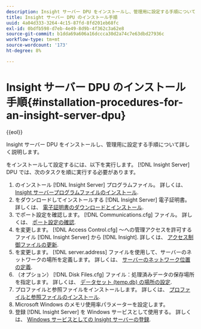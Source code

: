 ```yaml
---
description: Insight サーバー DPU をインストールし、管理用に設定する手順について詳しく説明します。
title: Insight サーバー DPU のインストール手順
uuid: 4a04d333-3264-4c15-87fd-8fd201eb68fc
exl-id: 0bdfb598-d7eb-4e49-8d9b-4f362c3a62e8
source-git-commit: b1dda69a606a16dccca30d2a74c7e63dbd27936c
workflow-type: tm+mt
source-wordcount: '173'
ht-degree: 8%

---
```


# Insight サーバー DPU のインストール手順{#installation-procedures-for-an-insight-server-dpu}

{{eol}}

Insight サーバー DPU をインストールし、管理用に設定する手順について詳しく説明します。

をインストールして設定するには、以下を実行します。 [!DNL Insight Server] DPU では、次のタスクを順に実行する必要があります。

1. のインストール [!DNL Insight Server] プログラムファイル。 詳しくは、 [Insight サーバープログラムファイルのインストール](../../../../home/c-inst-svr/c-install-ins-svr/t-install-proc-inst-svr-dpu/t-install-prgm-files.md#task-1e6251fd39714186baa40d38f23d0088).
1. をダウンロードしてインストールする [!DNL Insight Server] 電子証明書。 詳しくは、 [電子証明書のダウンロードとインストール](../../../../home/c-inst-svr/c-install-ins-svr/t-install-proc-inst-svr-dpu/c-dnld-dgtl-cert/c-dnld-dgtl-cert.md#concept-4f79c240492f4e52b6375b4b3bbefa17).
1. でポート設定を確認します。 [!DNL Communications.cfg] ファイル。 詳しくは、 [ポート設定の確認](../../../../home/c-inst-svr/c-install-ins-svr/t-install-proc-inst-svr-dpu/t-chk-pt-stgs.md#task-a91191b0a19e4437aa535a27c734ae64).
1. を変更します。 [!DNL Access Control.cfg] ～への管理アクセスを許可するファイル [!DNL Insight Server] から [!DNL Insight]. 詳しくは、 [アクセス制御ファイルの更新](../../../../home/c-inst-svr/c-install-ins-svr/t-install-proc-inst-svr-dpu/c-updt-accss-ctrl-file.md#concept-fb9aa0c0e0664c018528f56d01c4808d).
1. を変更します。 [!DNL server.address] ファイルを使用して、サーバーのネットワークの場所を定義します。 詳しくは、 [サーバーのネットワーク位置の定義](../../../../home/c-inst-svr/c-install-ins-svr/t-install-proc-inst-svr-dpu/c-svrs-ntwk-loc/c-svrs-ntwk-loc.md#concept-87dd2aa3448c415ca1285bc445a8c649).
1. （オプション） [!DNL Disk Files.cfg] ファイル：処理済みデータの保存場所を指定します。 詳しくは、 [データセット (temp.db) の場所の設定](../../../../home/c-inst-svr/c-install-ins-svr/t-install-proc-inst-svr-dpu/t-cfg-loc-dtst.md#task-f645eefecb154e679acbb480a07c1f0e).
1. プロファイルと参照ファイルをインストールします。 詳しくは、 [プロファイルと参照ファイルのインストール](../../../../home/c-inst-svr/c-install-ins-svr/t-install-proc-inst-svr-dpu/c-install-prof-lkup-files.md#concept-1631895d09a14dc99316bf8cf166fdfc).
1. Microsoft Windows のメモリ使用率パラメーターを設定します。
1. 登録 [!DNL Insight Server] を Windows サービスとして使用する。 詳しくは、 [Windows サービスとしての Insight サーバーの登録](../../../../home/c-inst-svr/c-install-ins-svr/t-install-proc-inst-svr-dpu/c-reg-wdws-svc.md#concept-f2c7aa891d544a2595aa01d0d796a540).
